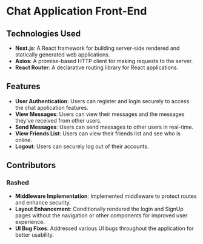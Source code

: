 # Chat Application Front-End

## Technologies Used

- **Next.js**: A React framework for building server-side rendered and statically generated web applications.
- **Axios**: A promise-based HTTP client for making requests to the server.
- **React Router**: A declarative routing library for React applications.

## Features

- **User Authentication**: Users can register and login securely to access the chat application features.
- **View Messages**: Users can view their messages and the messages they've received from other users.
- **Send Messages**: Users can send messages to other users in real-time.
- **View Friends List**: Users can view their friends list and see who is online.
- **Logout**: Users can securely log out of their accounts.

## Contributors

### Rashed

- **Middleware Implementation**: Implemented middleware to protect routes and enhance security.
- **Layout Enhancement**: Conditionally rendered the login and SignUp pages without the navigation or other components for improved user experience.
- **UI Bug Fixes**: Addressed various UI bugs throughout the application for better usability.

